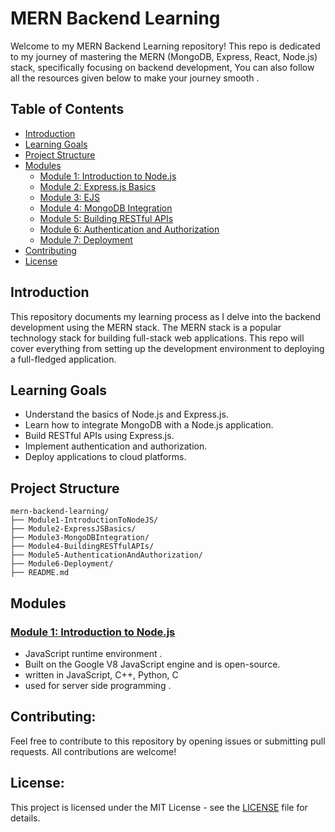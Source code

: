 # MERN Backend Learning

Welcome to my MERN Backend Learning repository! This repo is dedicated to my journey of mastering the MERN (MongoDB, Express, React, Node.js) stack, specifically focusing on backend development, You can also follow all the resources given below to make your journey smooth .

## Table of Contents

- [Introduction](#introduction)
- [Learning Goals](#learning-goals)
- [Project Structure](#project-structure)
- [Modules](#modules)
  - [Module 1: Introduction to Node.js](#module-1-introduction-to-nodejs)
  - [Module 2: Express.js Basics](#module-2-expressjs-basics)
  - [Module 3: EJS](#module-3-ejs)
  - [Module 4: MongoDB Integration](#module-3-mongodb-integration)
  - [Module 5: Building RESTful APIs](#module-4-building-restful-apis)
  - [Module 6: Authentication and Authorization](#module-5-authentication-and-authorization)
  - [Module 7: Deployment](#module-6-deployment)
- [Contributing](#contributing)
- [License](#license)

## Introduction

This repository documents my learning process as I delve into the backend development using the MERN stack. The MERN stack is a popular technology stack for building full-stack web applications. This repo will cover everything from setting up the development environment to deploying a full-fledged application.

## Learning Goals

- Understand the basics of Node.js and Express.js.
- Learn how to integrate MongoDB with a Node.js application.
- Build RESTful APIs using Express.js.
- Implement authentication and authorization.
- Deploy applications to cloud platforms.

## Project Structure

```plaintext
mern-backend-learning/
├── Module1-IntroductionToNodeJS/
├── Module2-ExpressJSBasics/
├── Module3-MongoDBIntegration/
├── Module4-BuildingRESTfulAPIs/
├── Module5-AuthenticationAndAuthorization/
├── Module6-Deployment/
├── README.md
``` 

## Modules 

### [Module 1: Introduction to Node.js](/Node/)  

- JavaScript runtime environment .
- Built on the Google V8 JavaScript engine and is open-source. 
- written in JavaScript, C++, Python, C 
-  used for server side programming .

## Contributing: 

Feel free to contribute to this repository by opening issues or submitting pull requests. All contributions are welcome!

## License: 

This project is licensed under the MIT License - see the [LICENSE](../LICENSE.txt) file for details.